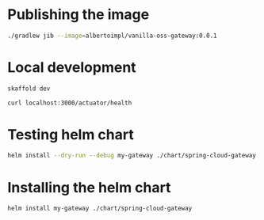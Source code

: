 
# Publishing the image
```bash
./gradlew jib --image=albertoimpl/vanilla-oss-gateway:0.0.1
```

# Local development
```bash
skaffold dev
```
```bash
curl localhost:3000/actuator/health
```

# Testing helm chart
```bash
helm install --dry-run --debug my-gateway ./chart/spring-cloud-gateway
```
# Installing the helm chart

```bash
helm install my-gateway ./chart/spring-cloud-gateway
```
